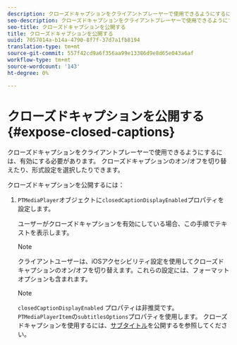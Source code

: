 ```yaml
---
description: クローズドキャプションをクライアントプレーヤーで使用できるようにするには、有効にする必要があります。 クローズドキャプションのオン/オフを切り替えたり、形式設定を選択したりできます。
seo-description: クローズドキャプションをクライアントプレーヤーで使用できるようにするには、有効にする必要があります。 クローズドキャプションのオン/オフを切り替えたり、形式設定を選択したりできます。
seo-title: クローズドキャプションを公開する
title: クローズドキャプションを公開する
uuid: 7057014a-b14a-4790-8f7f-37d7a1fb8194
translation-type: tm+mt
source-git-commit: 557f42cd9a6f356aa99e13386d9e8d65e043a6af
workflow-type: tm+mt
source-wordcount: '143'
ht-degree: 0%

---
```



# クローズドキャプションを公開する{#expose-closed-captions}

クローズドキャプションをクライアントプレーヤーで使用できるようにするには、有効にする必要があります。 クローズドキャプションのオン/オフを切り替えたり、形式設定を選択したりできます。

クローズドキャプションを公開するには：

1. `PTMediaPlayer`オブジェクトに`closedCaptionDisplayEnabled`プロパティを設定します。

   ユーザーがクローズドキャプションを有効にしている場合、この手順でテキストを表示します。

   >[!NOTE]
   >
   >クライアントユーザーは、iOSアクセシビリティ設定を使用してクローズドキャプションのオン/オフを切り替えます。これらの設定には、フォーマットオプションも含まれます。

   >[!NOTE]
   >
   >`closedCaptionDisplayEnabled` プロパティは非推奨です。`PTMediaPlayerItem`の`subtitlesOptions`プロパティを使用します。 クローズドキャプションを使用するには、[サブタイトル](../../../tvsdk-3x-ios-prog/c-ios-closed-captioning-and-subtitles-ios/c-ios-closed-captioning-and-subtitles-reqts-ios/t-ios-subtitles-exposing-ios.md)を公開するを参照してください。